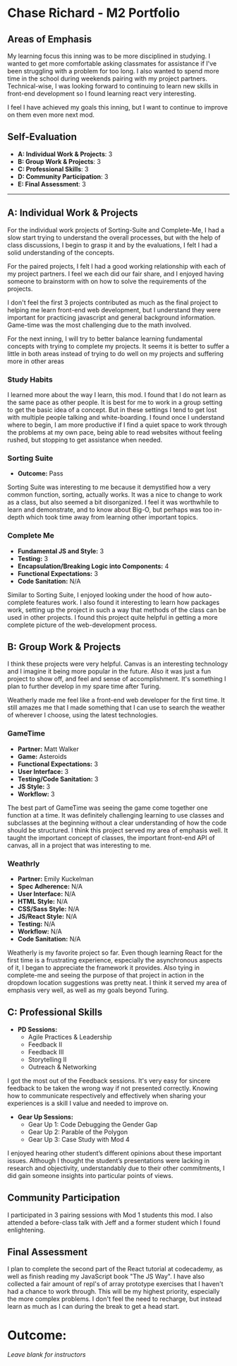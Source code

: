 # Chase Richard - M2 Portfolio

## Areas of Emphasis

My learning focus this inning was to be more disciplined in studying.  I wanted to get more comfortable asking classmates for assistance if I've been struggling with a problem for too long.  I also wanted to spend more time in the school during weekends pairing with my project partners.  Technical-wise, I was looking forward to continuing to learn new skills in front-end development so I found learning react very interesting.

I feel I have achieved my goals this inning, but I want to continue to improve on them even more next mod.

## Self-Evaluation

* **A: Individual Work & Projects**: 3
* **B: Group Work & Projects**: 3
* **C: Professional Skills**: 3
* **D: Community Participation**: 3
* **E: Final Assessment**: 3

-----------------------

## A: Individual Work & Projects

For the individual work projects of Sorting-Suite and Complete-Me, I had a slow start trying to understand the overall processes, but with the help of class discussions, I begin to grasp it and by the evaluations, I felt I had a solid understanding of the concepts.

For the paired projects, I felt I had a good working relationship with each of my project partners.  I feel we each did our fair share, and I enjoyed having someone to brainstorm with on how to solve the requirements of the projects.

I don't feel the first 3 projects contributed as much as the final project to helping me learn front-end web development, but I understand they were important for practicing javascript and general background information.  Game-time was the most challenging due to the math involved.

For the next inning, I will try to better balance learning fundamental concepts with trying to complete my projects.  It seems it is better to suffer a little in both areas instead of trying to do well on my projects and suffering more in other areas

### Study Habits

I learned more about the way I learn, this mod.  I found that I do not learn as the same pace as other people.  It is best for me to work in a group setting to get the basic idea of a concept.  But in these settings I tend to get lost with multiple people talking and white-boarding.  I found once I understand where to begin, I am more productive if I find a quiet space to work through the problems at my own pace, being able to read websites without feeling rushed, but stopping to get assistance when needed.

### Sorting Suite
* **Outcome:** Pass

Sorting Suite was interesting to me because it demystified how a very common function, sorting, actually works.  It was a nice to change to work as a class, but also seemed a bit disorganized.  I feel it was worthwhile to learn and demonstrate, and to know about Big-O, but perhaps was too in-depth which took time away from learning other important topics.

### Complete Me
* **Fundamental JS and Style:** 3
* **Testing:** 3
* **Encapsulation/Breaking Logic into Components:** 4
* **Functional Expectations:** 3
* **Code Sanitation:** N/A

Similar to Sorting Suite, I enjoyed looking under the hood of how auto-complete features work.  I also found it interesting to learn how packages work, setting up the project in such a way that methods of the class can be used in other projects.  I found this project quite helpful in getting a more complete picture of the web-development process.

## B: Group Work & Projects

I think these projects were very helpful.  Canvas is an interesting technology and I imagine it being more popular in the future.  Also it was just a fun project to show off, and feel and sense of accomplishment.  It's something I plan to further develop in my spare time after Turing.

Weatherly made me feel like a front-end web developer for the first time.  It still amazes me that I made something that I can use to search the weather of wherever I choose, using the latest technologies.

### GameTime
* **Partner:** Matt Walker
* **Game:** Asteroids
* **Functional Expectations:** 3
* **User Interface:** 3
* **Testing/Code Sanitation:** 3
* **JS Style:** 3
* **Workflow:** 3

The best part of GameTime was seeing the game come together one function at a time.  It was definitely challenging learning to use classes and subclasses at the beginning without a clear understanding of how the code should be structured.  I think this project served my area of emphasis well.  It taught the important concept of classes, the important front-end API of canvas, all in a project that was interesting to me.

### Weathrly
* **Partner:** Emily Kuckelman
* **Spec Adherence:** N/A
* **User Interface:** N/A
* **HTML Style:** N/A
* **CSS/Sass Style:** N/A
* **JS/React Style:** N/A
* **Testing:** N/A
* **Workflow:** N/A
* **Code Sanitation:** N/A

Weatherly is my favorite project so far.  Even though learning React for the first time is a frustrating experience, especially the asynchronous aspects of it, I began to appreciate the framework it provides.  Also tying in complete-me and seeing the purpose of that project in action in the dropdown location suggestions was pretty neat.  I think it served my area of emphasis very well, as well as my goals beyond Turing.

## C: Professional Skills

* **PD Sessions:**
  * Agile Practices & Leadership
  * Feedback II
  * Feedback III
  * Storytelling II
  * Outreach & Networking

I got the most out of the Feedback sessions. It's very easy for sincere feedback to be taken the wrong way if not presented correctly.  Knowing how to communicate respectively and effectively when sharing your experiences is a skill I value and needed to improve on.  

* **Gear Up Sessions:**
  * Gear Up 1: Code Debugging the Gender Gap
  * Gear Up 2: Parable of the Polygon
  * Gear Up 3: Case Study with Mod 4

I enjoyed hearing other student’s different opinions about these important issues.  Although I thought the student’s presentations were lacking in research and objectivity, understandably due to their other commitments, I did gain someone insights into particular points of views.

## Community Participation

I participated in 3 pairing sessions with Mod 1 students this mod.  I also attended a before-class talk with Jeff and a former student which I found enlightening.

## Final Assessment

I plan to complete the second part of the React tutorial at codecademy, as well as finish reading my JavaScript book "The JS Way".  I have also collected a fair amount of repl's of array prototype exercises that I haven't had a chance to work through.  This will be my highest priority, especially the more complex problems.  I don't feel the need to recharge, but instead learn as much as I can during the break to get a head start.

# Outcome:
_Leave blank for instructors_
